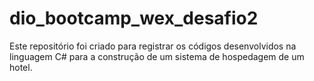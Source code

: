 # dio_bootcamp_wex_desafio2
Este repositório foi criado para registrar os códigos desenvolvidos na linguagem C# para a construção de um sistema de hospedagem de um hotel.
